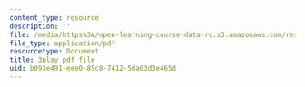 ```yaml
---
content_type: resource
description: ''
file: /media/https%3A/open-learning-course-data-rc.s3.amazonaws.com/res-21g-506-kanji-learning-any-time-any-place-for-japanese-vi-spring-2021/b093e491eee085c874125da03d3e465d_TdcQPpHF5bo.pdf
file_type: application/pdf
resourcetype: Document
title: 3play pdf file
uid: b093e491-eee0-85c8-7412-5da03d3e465d
---
```

